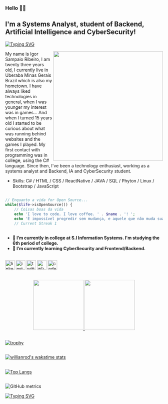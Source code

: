 ### Hello 👋🏾
## I'm a Systems Analyst, student of Backend, Artificial Intelligence and CyberSecurity!
[![Typing SVG](https://readme-typing-svg.herokuapp.com?font=Times+New+Roman&pause=1000&color=44E7FFEB&center=true&vCenter=true&width=435&lines=Bem-vindo+ao+meu+GitHub;Welcome+to+my+GitHub)](https://git.io/typing-svg)

 <img src="https://user-images.githubusercontent.com/61291155/105898723-8acab280-5ff8-11eb-86f8-571208c41457.png" min-width="350px" max-width="350px" 
    width="350px" align="right">


My name is Igor Sampaio Ribeiro, I am twenty three years old, I currently live in Uberaba Minas Gerais Brazil which is also my hometown. I have always liked technologies in general, when I was younger my interest was in games... And when I turned 15 years old I started to be curious about what was running behind websites and the games I played. My first contact with programming was in college, using the C# language. Since then, I've been a technology enthusiast, working as a systems analyst and Backend, IA and CyberSecurity student. 


* Skills: C# / HTML / CSS / ReactNative / JAVA / SQL / Phyton / Linux / Bootstrap / JavaScript

##

```php
// Enquanto a vida for Open Source...
while($life->isOpenSource()) {
    // Coisas boas da vida
    echo 'I love to code. I love coffee. ' . $name . '! ';
    echo 'É impossível progredir sem mudança, e aquele que não muda sua mente não pode mudar nada!' . $name . '! ';
    // Current Streak 1
```

##

- 🌱<b> I’m currently in college at S.I Information Systems. I'm studying the 6th period of college. </b>
- 🌱<b> I’m currently learning CyberSecurity and Frontend/Backend. </b>

##


[<img src='https://cdn-icons-png.flaticon.com/512/1384/1384072.png' alt='linkedin' height='30'>](https://www.linkedin.com/in/igor-sampaio-ribeiro-14b80b1a2)  [<img src='https://cdn-icons-png.flaticon.com/512/1384/1384073.png' alt='instagram' height='30'>](https://www.instagram.com/igor_kenpachi)  [<img src='https://cdn-icons-png.flaticon.com/512/1384/1384075.png' alt='twitter' height='30'>](https://twitter.com/o_corrosivo)  [<img src='https://cdn-icons-png.flaticon.com/512/1384/1384079.png' alt='whatsapp' height='30'>](https://api.whatsapp.com/send?phone=5534988894424&text=Ol%C3%A1%2C%20tudo%20bem%3F%20Me%20chamo%20Igor.%20Assim%20que%20poss%C3%ADvel%20responderei%20a%20sua%20solicita%C3%A7%C3%A3o) [<img src='https://cdn-icons-png.flaticon.com/512/5936/5936644.png' alt='codepen' height='30'>](https://codepen.io/igor-s-ribeiro)  


##

<div align="center">
  <a href="https://github.com/igor-s-ribeiro">
  <img height="160em" src="https://github-readme-streak-stats.herokuapp.com?user=igor-s-ribeiro&theme=react"/>
  <img height="160em" src="https://github-readme-stats.vercel.app/api?username=igor-s-ribeiro&show_icons=true&count_private=true&theme=react"/>
</div>

##
  
[![trophy](https://github-profile-trophy.vercel.app/?username=Igor-s-ribeiro)](https://github.com/ryo-ma/github-profile-trophy) 

##

[![willianrod's wakatime stats](https://github-readme-stats.vercel.app/api/wakatime?username=igorsribeiro)](https://github.com/anuraghazra/github-readme-stats&theme=dark)

##

[![Top Langs](https://github-readme-stats.vercel.app/api/top-langs/?username=Igor-s-ribeiro&layout=compact)](https://github.com/anuraghazra/github-readme-stats&theme=dark) 

##

![GitHub metrics](https://metrics.lecoq.io/igor-s-ribeiro)
 
 [![Typing SVG](https://readme-typing-svg.herokuapp.com?font=Fira+Code&size=24&duration=100&pause=10&color=FF0000&center=true&vCenter=true&height=40&lines=Error+404+Not+Found)](https://github.com/cyberru)
 
